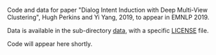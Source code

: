 Code and data for paper "Dialog Intent Induction with Deep Multi-View Clustering", Hugh Perkins and Yi Yang, 2019, to appear in EMNLP 2019.

Data is available in the sub-directory [data](data), with a specific [LICENSE](data/LICENSE) file.

Code will appear here shortly.
